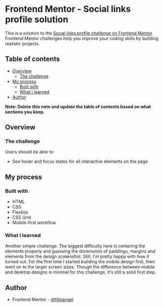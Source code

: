 # Frontend Mentor - Social links profile solution

This is a solution to the [Social links profile challenge on Frontend Mentor](https://www.frontendmentor.io/challenges/social-links-profile-UG32l9m6dQ). Frontend Mentor challenges help you improve your coding skills by building realistic projects.

## Table of contents

- [Overview](#overview)
  - [The challenge](#the-challenge)
- [My process](#my-process)
  - [Built with](#built-with)
  - [What I learned](#what-i-learned)
- [Author](#author)

**Note: Delete this note and update the table of contents based on what sections you keep.**

## Overview

### The challenge

Users should be able to:

- See hover and focus states for all interactive elements on the page

## My process

### Built with

- HTML
- CSS
- Flexbox
- CSS Grid
- Mobile-first workflow

### What I learned

Another simple challenge. The biggest difficulty here is centering the elements properly and guessing the dimensions of paddings, margins and elements from the design screenshot. Still, I'm pretty happy with how it turned out. For the first time I started building the mobile design first, then went on to the larger screen sizes. Though the difference between mobile and desktop designs is minimal for this challenge, it's still a solid first step.

## Author

- Frontend Mentor - [@filipangel](https://www.frontendmentor.io/profile/filipangel)
